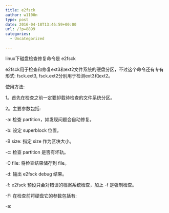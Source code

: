 ```yaml
---
title: e2fsck
author: w1100n
type: post
date: 2016-04-18T13:46:59+00:00
url: /?p=8899
categories:
  - Uncategorized

---
```

linux下磁盘检查修复命令是 e2fsck

e2fsck用于检查和修复ext3和ext2文件系统的硬盘分区，不过这个命令还有专有形式: fsck.ext3, fsck.ext2分别用于检测ext3和ext2。

使用方法: 

1。首先在检查之前一定要卸载待检查的文件系统分区。

2。主要参数包括:

-a: 检查 partition，如发现问题会自动修复。

-b: 设定 superblock 位置。

-B size: 指定 size 作为区块大小。

-c: 检查 partition 是否有坏轨。

-C file: 将检查结果储存到 file。

-d: 输出 e2fsck debug 结果。

-f: e2fsck 预设只会对错误的档案系统检查，加上 -f 是强制检查。

-F: 在检查前将硬盘它的参数包括有:

-a: